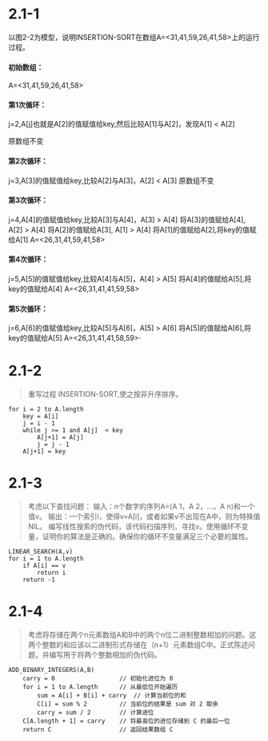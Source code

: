 # 2.1-1
以图2-2为模型，说明INSERTION-SORT在数组A=<31,41,59,26,41,58>上的运行过程。

#### **初始数组**：

A=<31,41,59,26,41,58>

#### **第1次循环**：

j=2,A[j]也就是A[2]的值赋值给key,然后比较A[1]与A[2]，发现A[1] < A[2]

原数组不变

#### **第2次循环**：

j=3,A[3]的值赋值给key,比较A[2]与A[3]，A[2] < A[3]
原数组不变

#### **第3次循环**：

j=4,A[4]的值赋值给key,比较A[3]与A[4]，A[3] > A[4] 将A[3]的值赋给A[4], A[2] > A[4] 将A[2]的值赋给A[3], A[1] > A[4] 将A[1]的值赋给A[2],将key的值赋给A[1]
A=<26,31,41,59,41,58>

#### **第4次循环**：

j=5,A[5]的值赋值给key,比较A[4]与A[5]，A[4] > A[5] 将A[4]的值赋给A[5],将key的值赋给A[4]
A=<26,31,41,41,59,58>

#### **第5次循环**：

j=6,A[6]的值赋值给key,比较A[5]与A[6]，A[5] > A[6] 将A[5]的值赋给A[6],将key的值赋给A[5]
A=<26,31,41,41,58,59>·

# 2.1-2

> 重写过程 INSERTION-SORT,使之按非升序排序。

```
for i = 2 to A.length
    key = A[i]
    j = i - 1
    while j >= 1 and A[j]  < key
        A[j+1] = A[j]
        j = j - 1
    A[j+1] = key
```

# 2.1-3

> 考虑以下查找问题：
输入：n个数字的序列A=⟨A 1，A 2，…，A n⟩和一个值v。 
输出：一个索引i，使得v=A[i]，或者如果v不出现在A中，则为特殊值NIL。 
编写线性搜索的伪代码，该代码扫描序列，寻找v。使用循环不变量，证明你的算法是正确的。确保你的循环不变量满足三个必要的属性。

```
LINEAR_SEARCH(A,v)
for i = 1 to A.length
    if A[i] == v
        return i
    return -1
```

# 2.1-4

> 考虑将存储在两个n元素数组A和B中的两个n位二进制整数相加的问题。这两个整数的和应该以二进制形式存储在（n+1）元素数组C中。正式陈述问题，并编写用于将两个整数相加的伪代码。

```
ADD_BINARY_INTEGERS(A,B)
    carry = 0                  // 初始化进位为 0
    for i = 1 to A.length      // 从最低位开始遍历
        sum = A[i] + B[i] + carry  // 计算当前位的和
        C[i] = sum % 2         // 当前位的结果是 sum 对 2 取余
        carry = sum / 2        // 计算进位
    C[A.length + 1] = carry    // 将最高位的进位存储到 C 的最后一位
    return C                   // 返回结果数组 C
```
